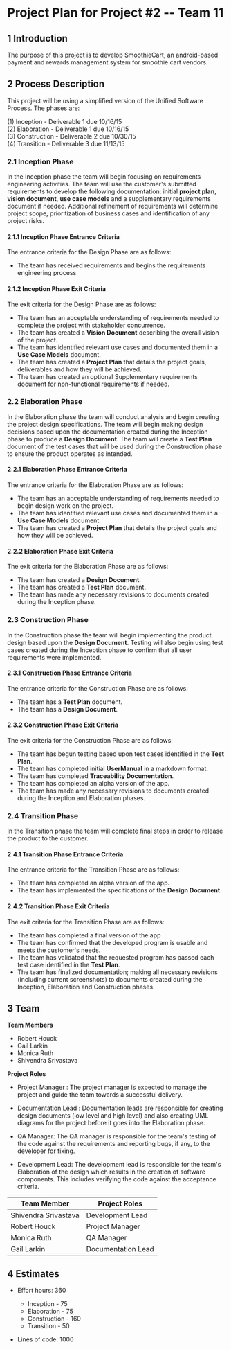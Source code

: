 # Project Plan for Project #2 -- Team 11

## 1 Introduction

The purpose of this project is to develop SmoothieCart, an android-based payment and rewards management system for smoothie cart vendors.  

## 2 Process Description

This project will be using a simplified version of the Unified Software Process. The phases are:  

(1) Inception - Deliverable 1 due 10/16/15  
(2) Elaboration - Deliverable 1 due 10/16/15  
(3) Construction  - Deliverable 2 due 10/30/15  
(4) Transition - Deliverable 3 due 11/13/15

### 2.1 Inception Phase

In the Inception phase the team will begin focusing on requirements engineering activities. The team will use the customer's submitted requirements to develop the following documentation: initial **project plan**, **vision document**, **use case models** and a supplementary requirements document if needed. Additional refinement of requirements will determine project scope, prioritization of business cases and identification of any project risks.

#### 2.1.1 Inception Phase Entrance Criteria

The entrance criteria for the Design Phase are as follows:
- The team has received requirements and begins the requirements engineering process

#### 2.1.2 Inception Phase Exit Criteria

The exit criteria for the Design Phase are as follows:
- The team has an acceptable understanding of requirements needed to complete the project with stakeholder concurrence.
- The team has created a **Vision Document** describing the overall vision of the project.
- The team has identified relevant use cases and documented them in a **Use Case Models** document.
- The team has created a **Project Plan** that details the project goals, deliverables and how they will be achieved.
- The team has created an optional Supplementary requirements document for non-functional requirements if needed.

### 2.2 Elaboration Phase
In the Elaboration phase the team will conduct analysis and begin creating the project design specifications.  The team will begin making design decisions based upon the documentation created during the Inception phase to produce a **Design Document**.  The team will create a **Test Plan** document of the test cases that will be used during the Construction phase to ensure the product operates as intended. 

#### 2.2.1 Elaboration Phase Entrance Criteria
The entrance criteria for the Elaboration Phase are as follows:
- The team has an acceptable understanding of requirements needed to begin design work on the project.    
- The team has identified relevant use cases and documented them in a **Use Case Models** document.  
- The team has created a **Project Plan** that details the project goals and how they will be achieved.  

#### 2.2.2 Elaboration Phase Exit Criteria
The exit criteria for the Elaboration Phase are as follows:
- The team has created a **Design Document**.  
- The team has created a **Test Plan** document.  
- The team has made any necessary revisions to documents created during the Inception phase.    

### 2.3 Construction Phase
In the Construction phase the team will begin implementing the product design based upon the **Design Document**.  Testing will also begin using test cases created during the Inception phase to confirm that all user requirements were implemented.

#### 2.3.1 Construction Phase Entrance Criteria
The entrance criteria for the Construction Phase are as follows:
- The team has a **Test Plan** document.
- The team has a **Design Document**.

#### 2.3.2 Construction Phase Exit Criteria
The exit criteria for the Construction Phase are as follows:
- The team has begun testing based upon test cases identified in the **Test Plan**.
- The team has completed initial **UserManual** in a markdown format.
- The team has completed **Traceability Documentation**.
- The team has completed an alpha version of the app.
- The team has made any necessary revisions to documents created during the Inception and Elaboration phases.  

### 2.4 Transition Phase
In the Transition phase the team will complete final steps in order to release the product to the customer.  

#### 2.4.1 Transition Phase Entrance Criteria
The entrance criteria for the Transition Phase are as follows:
- The team has completed an alpha version of the app.  
- The team has implemented the specifications of the **Design Document**.  

#### 2.4.2 Transition Phase Exit Criteria
The exit criteria for the Transition Phase are as follows:
- The team has completed a final version of the app
- The team has confirmed that the developed program is usable and meets the customer's needs.
- The team has validated that the requested program has passed each test case identified in the **Test Plan**.
- The team has finalized documentation; making all necessary revisions (including current screenshots) to documents created during the Inception, Elaboration and Construction phases.  

## 3 Team
  
**Team Members**

- Robert Houck  
- Gail Larkin  
- Monica Ruth  
- Shivendra Srivastava


**Project Roles**
  
  - Project Manager : The project manager is expected to manage the project and guide the team towards a successful delivery.

  - Documentation Lead : Documentation leads are responsible for creating design documents (low level and high level) and also creating UML diagrams for the project before it goes into the Elaboration phase.

  - QA Manager: The QA manager is responsible for the team's testing of the code against the requirements and reporting bugs, if any, to the developer for fixing.

  - Development Lead: The development lead is responsible for the team's Elaboration of the design which results in the creation of software components.  This includes verifying the code against the acceptance criteria.



|Team Member|Project Roles|
|-----------|-------------|
|Shivendra Srivastava|Development Lead|
|Robert Houck|Project Manager|
|Monica Ruth|QA Manager|
|Gail Larkin|Documentation Lead|


## 4 Estimates

- Effort hours: 360

	- Inception - 75
	- Elaboration - 75
	- Construction - 160
	- Transition - 50


- Lines of code:  1000
